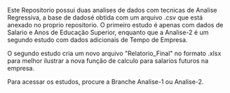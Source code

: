 Este Repositorio possui duas analises de dados com tecnicas de Analise Regressiva, a base de dadosé obtida com um arquivo .csv
que está anexado no proprio repositorio.
O primeiro estudo é apenas com dados de Salario e Anos de Educação Superior, enquanto que a Analise-2 é um segundo estudo com dados adicionais de Tempo de Empresa.

O segundo estudo cria um novo arquivo "Relatorio_Final" no formato .xlsx para melhor ilustrar a nova função de calculo para salarios futuros na empresa.

Para acessar os estudos, procure a Branche Analise-1 ou Analise-2.

